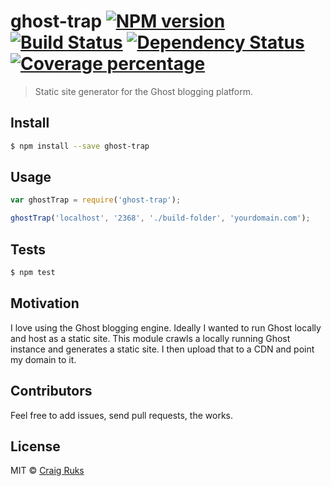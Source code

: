 # ghost-trap [![NPM version][npm-image]][npm-url] [![Build Status][travis-image]][travis-url] [![Dependency Status][daviddm-image]][daviddm-url] [![Coverage percentage][coveralls-image]][coveralls-url]
> Static site generator for the Ghost blogging platform.


## Install

```sh
$ npm install --save ghost-trap
```


## Usage

```js
var ghostTrap = require('ghost-trap');

ghostTrap('localhost', '2368', './build-folder', 'yourdomain.com');
```


## Tests
```sh
$ npm test
```


## Motivation

I love using the Ghost blogging engine. Ideally I wanted to run Ghost locally and host as a static site. This module crawls
a locally running Ghost instance and generates a static site. I then upload that to a CDN and point my domain to it.


## Contributors

Feel free to add issues, send pull requests, the works.


## License

MIT © [Craig Ruks](craigruks.com)


[npm-image]: https://badge.fury.io/js/ghost-trap.svg
[npm-url]: https://npmjs.org/package/ghost-trap
[travis-image]: https://travis-ci.org/craigruks/ghost-trap.svg?branch=master
[travis-url]: https://travis-ci.org/craigruks/ghost-trap
[daviddm-image]: https://david-dm.org/craigruks/ghost-trap.svg?theme=shields.io
[daviddm-url]: https://david-dm.org/craigruks/ghost-trap
[coveralls-image]: https://coveralls.io/repos/craigruks/ghost-trap/badge.svg
[coveralls-url]: https://coveralls.io/r/craigruks/ghost-trap
